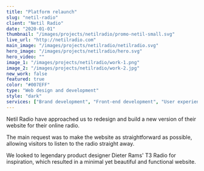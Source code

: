 ```yaml
---
title: "Platform relaunch"
slug: "netil-radio"
client: "Netil Radio"
date: "2020-01-01"
thumbnail: "/images/projects/netilradio/promo-netil-small.svg"
live_url: "http://netilradio.com"
main_image: "/images/projects/netilradio/netilradio.svg"
hero_image: "/images/projects/netilradio/hero.svg"
hero_video: ""
image_1: "/images/projects/netilradio/work-1.png"
image_2: "/images/projects/netilradio/work-2.jpg"
new_work: false
featured: true
color: "#007EFF"
type: "Web design and development"
style: "dark"
services: ["Brand development", "Front-end development", "User experience design", "User interface design"]
---
```

Netil Radio have approached us to redesign and build a new version of their website for their online radio.

The main request was to make the website as straightforward as possible, allowing visitors to listen to the radio straight away.

We looked to legendary product designer Dieter Rams' T3 Radio for inspiration, which resulted in a minimal yet beautiful and functional website.
